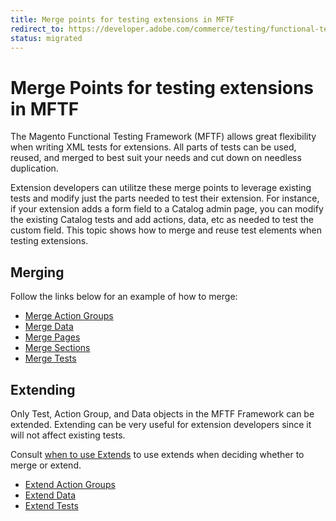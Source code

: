 ```yaml
---
title: Merge points for testing extensions in MFTF
redirect_to: https://developer.adobe.com/commerce/testing/functional-testing-framework/merge-points/
status: migrated
---
```


# Merge Points for testing extensions in MFTF

The Magento Functional Testing Framework (MFTF) allows great flexibility when writing XML tests for extensions.
All parts of tests can be used, reused, and merged to best suit your needs and cut down on needless duplication.

Extension developers can utilitze these merge points to leverage existing tests and modify just the parts needed to test their extension. For instance, if your extension adds a form field to a Catalog admin page, you can modify the existing Catalog tests and add actions, data, etc as needed to test the custom field.
This topic shows how to merge and reuse test elements when testing extensions.

## Merging

Follow the links below for an example of how to merge:

- [Merge Action Groups][]
- [Merge Data][]
- [Merge Pages][]
- [Merge Sections][]
- [Merge Tests][]

## Extending

Only Test, Action Group, and Data objects in the MFTF Framework can be extended.
Extending can be very useful for extension developers since it will not affect existing tests.

Consult [when to use Extends][] to use extends when deciding whether to merge or extend.

- [Extend Action Groups][]
- [Extend Data][]
- [Extend Tests][]

<!-- Link definitions -->
[when to use Extends]: ../best-practices.md#when-to-use-extends
[Merge Action Groups]: merge-action-groups.md
[Merge Data]: merge-data.md
[Merge Pages]: merge-pages.md
[Merge Sections]: merge-sections.md
[Merge Tests]: merge-tests.md
[Extend Action Groups]: extend-action-groups.md
[Extend Data]: extend-data.md
[Extend Tests]: extend-tests.md